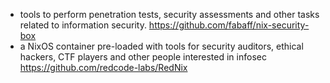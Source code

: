 - tools to perform penetration tests, security assessments and other tasks related to information security. https://github.com/fabaff/nix-security-box
- a NixOS container pre-loaded with tools for security auditors, ethical hackers, CTF players and other people interested in infosec https://github.com/redcode-labs/RedNix
